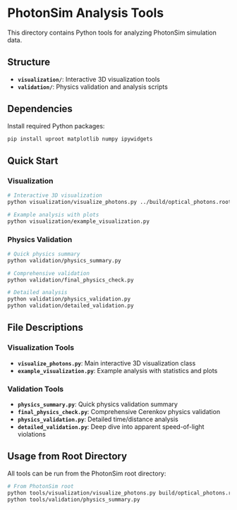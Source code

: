 # PhotonSim Analysis Tools

This directory contains Python tools for analyzing PhotonSim simulation data.

## Structure

- **`visualization/`**: Interactive 3D visualization tools
- **`validation/`**: Physics validation and analysis scripts

## Dependencies

Install required Python packages:

```bash
pip install uproot matplotlib numpy ipywidgets
```

## Quick Start

### Visualization
```bash
# Interactive 3D visualization
python visualization/visualize_photons.py ../build/optical_photons.root

# Example analysis with plots
python visualization/example_visualization.py
```

### Physics Validation
```bash
# Quick physics summary
python validation/physics_summary.py

# Comprehensive validation
python validation/final_physics_check.py

# Detailed analysis
python validation/physics_validation.py
python validation/detailed_validation.py
```

## File Descriptions

### Visualization Tools
- **`visualize_photons.py`**: Main interactive 3D visualization class
- **`example_visualization.py`**: Example analysis with statistics and plots

### Validation Tools
- **`physics_summary.py`**: Quick physics validation summary
- **`final_physics_check.py`**: Comprehensive Cerenkov physics validation
- **`physics_validation.py`**: Detailed time/distance analysis
- **`detailed_validation.py`**: Deep dive into apparent speed-of-light violations

## Usage from Root Directory

All tools can be run from the PhotonSim root directory:

```bash
# From PhotonSim root
python tools/visualization/visualize_photons.py build/optical_photons.root
python tools/validation/physics_summary.py
```